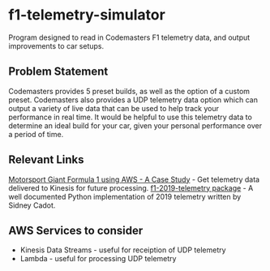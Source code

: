 # f1-telemetry-simulator
Program designed to read in Codemasters F1 telemetry data, and output improvements to car setups.

## Problem Statement

Codemasters provides 5 preset builds, as well as the option of a custom preset. Codemasters also provides a UDP telemetry data option which can output a variety of live data that can be used to help track your performance in real time. It would be helpful to use this telemetry data to determine an ideal build for your car, given your personal performance over a period of time.

## Relevant Links

[Motorsport Giant Formula 1 using AWS - A Case Study](https://www.linkedin.com/pulse/motorsport-giant-formula-1-using-aws-case-study-archishman-ghosh) - Get telemetry data delivered to Kinesis for future processing.
[f1-2019-telemetry package](https://f1-2019-telemetry.readthedocs.io/en/latest/) - A well documented Python implementation of 2019 telemetry written by Sidney Cadot.

## AWS Services to consider

* Kinesis Data Streams - useful for receiption of UDP telemetry
* Lambda - useful for processing UDP telemetry
